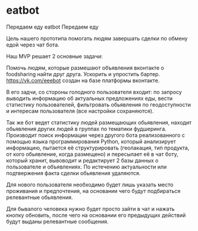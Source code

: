 # eatbot
Передаем еду
eatbot
Передаем еду

Цель нашего прототипа помогать людям завершать сделки по обмену едой через чат бота.

Наш MVP решает 2 основные задачи:

Помочь людям, которые размешают объявления вконтакте о foodsharing найти друг друга.
Ускорить и упростить бартер.
https://vk.com/eeebot создан на базе платформы вконтакте.

В его задчи, со стороны голодного пользователя входит: по запросу выводить информацию об актуальных предложениях еды, вести статистику пользователей, фильтровать обьявления по геодоступности и интересам пользователя (все настройки сохраняются).

Так же бот ведет статистику людей размещающих обьявления, находит обьявления других людей в группах по тематики фудшеринга. Производит поиск информации через другого бота реализованного с помощью языка программирования Python, который анализирует информацию, пытается её структурировать (геолакация, тип продукта, от кого обьявление, когда размещено) и пересылает её в чат боту, который хранит, вывоводит и редактирует 2 базы данных о пользователе и объявлениях. По истечению актуальности или подтвержения факта сделки обьявления удаляются.

Для нового пользователя необходимо будет лишь указать место проживания и предпочтения, на основании чего будут подбираться релевантные обьявления.

Для бывалого человека нужно будет просто зайти в чат и нажать кнопку обновить, после чего на основании его предыдущих действий будут выданы релевантные сообщения.
